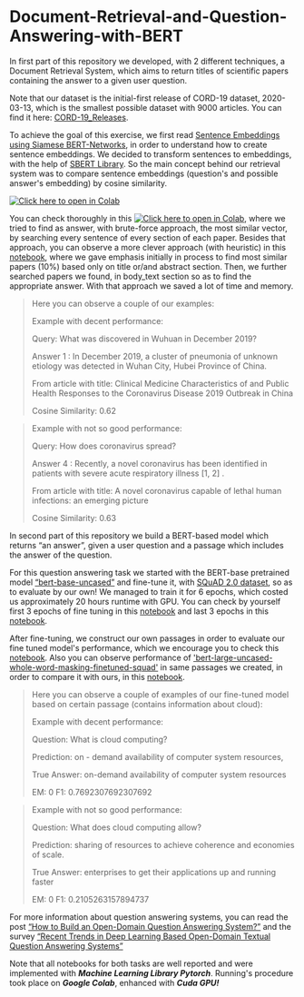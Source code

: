 # Document-Retrieval-and-Question-Answering-with-BERT

In first part of this repository we developed, with 2 different techniques, a Document Retrieval System, which aims to return titles of scientific
papers containing the answer to a given user question. 

Note that our dataset is the initial-first release of CORD-19 dataset, 2020-03-13, which is the smallest possible dataset with 9000 articles. 
You can find it here: [CORD-19_Releases](https://ai2-semanticscholar-cord-19.s3-us-west-2.amazonaws.com/historical_releases.html).

To achieve the goal of this exercise, we first read [Sentence Embeddings using Siamese BERT-Networks](https://arxiv.org/pdf/1908.10084.pdf), in order to understand how to create sentence embeddings. We decided to transform sentences to embeddings, with the help of [SBERT Library](https://www.sbert.net/). So the main concept behind our retrieval system was to compare sentence embeddings (question's and possible answer's embedding) by cosine similarity. 

[![Click here to open in Colab](https://colab.research.google.com/assets/colab-badge.svg)](https://colab.research.google.com/github.com/spympr/Document-Retrieval-and-Question-Answering-with-BERT/blob/main/Document_Retrieval_System/Document_Retrieval_with_BF.ipynb)

You can check thoroughly in this [![Click here to open in Colab](https://colab.research.google.com/assets/colab-badge.svg)](https://colab.research.google.com/github.com/spympr/Document-Retrieval-and-Question-Answering-with-BERT/blob/main/Document_Retrieval_System/Document_Retrieval_with_BF.ipynb), where we tried to find as answer, with brute-force approach, the most similar vector, by searching every sentence of every section of each paper. Besides that approach, you can observe a more clever approach (with heuristic) in this 
[notebook](https://github.com/spympr/Document-Retrieval-and-Question-Answering-with-BERT/blob/main/Document_Retrieval_System/Document_Retrieval_with_Heuristic.ipynb), where we gave emphasis initially in process to find most similar papers (10%) based only on title or/and abstract section. Then, we further searched papers we found, in body_text section so as to find the appropriate answer. With that approach we saved a lot of time and memory. 

> Here you can observe a couple of our examples:
>
> Example with decent performance:
> 
> Query: What was discovered in Wuhuan in December 2019? 
>
> Answer 1 : In December 2019, a cluster of pneumonia of unknown etiology was detected in Wuhan City, Hubei Province of China.
>
> From article with title: Clinical Medicine Characteristics of and Public Health Responses to the Coronavirus Disease 2019 Outbreak in China 
> 
> Cosine Similarity: 0.62 


> Example with not so good performance:
> 
> Query: How does coronavirus spread?  
>
> Answer 4 : Recently, a novel coronavirus has been identified in patients with severe acute respiratory illness [1, 2] .
>
> From article with title: A novel coronavirus capable of lethal human infections: an emerging picture 
> 
> Cosine Similarity: 0.63

In second part of this repository we build a BERT-based model which returns “an answer”, given a user question and a passage which includes the answer of the question. 

For this question answering task we started with the BERT-base pretrained model [“bert-base-uncased”](https://huggingface.co/bert-base-uncased) and fine-tune it, with [SQuAD 2.0 dataset](https://rajpurkar.github.io/SQuAD-explorer/), so as to evaluate by our own! We managed to train it for 6 epochs, which costed us approximately 20 hours runtime with GPU. You can check by yourself first 3 epochs of fine tuning in this [notebook](https://github.com/spympr/Document-Retrieval-and-Question-Answering-with-BERT/blob/main/Question_Answering/BertFineTuning_1-3.ipynb) and last 3 epochs in this [notebook](https://github.com/spympr/Document-Retrieval-and-Question-Answering-with-BERT/blob/main/Question_Answering/BertFineTuning_4-6.ipynb).

After fine-tuning, we construct our own passages in order to evaluate our fine tuned model's performance, which we encourage you to check this [notebook](https://github.com/spympr/Document-Retrieval-and-Question-Answering-with-BERT/blob/main/Question_Answering/BertEvaluation.ipynb). Also you can observe performance of ['bert-large-uncased-whole-word-masking-finetuned-squad'](https://huggingface.co/bert-large-uncased-whole-word-masking-finetuned-squad) in same passages we created, in order to compare it with ours, in this [notebook](https://github.com/spympr/Document-Retrieval-and-Question-Answering-with-BERT/blob/main/Question_Answering/CompareWithBertFineTunedSQuAD.ipynb).

> Here you can observe a couple of examples of our fine-tuned model based on certain passage (contains information about cloud):
>
> Example with decent performance:
>
> Question: What is cloud computing?
>
> Prediction: on - demand availability of computer system resources,
> 
> True Answer: on-demand availability of computer system resources
>
> EM: 0 	 F1: 0.7692307692307692

> Example with not so good performance:
> 
> Question: What does cloud computing allow?
>
> Prediction: sharing of resources to achieve coherence and economies of scale.
> 
> True Answer: enterprises to get their applications up and running faster
> 
> EM: 0 	 F1: 0.2105263157894737

For more information about question answering systems, you can read the post [“How to Build an Open-Domain Question Answering System?”](https://lilianweng.github.io/lil-log/2020/10/29/open-domain-question-answering.html) and the survey [“Recent Trends in Deep Learning Based Open-Domain Textual Question Answering Systems”](https://ieeexplore.ieee.org/stamp/stamp.jsp?tp=&arnumber=9072442)

Note that all notebooks for both tasks are well reported and were implemented with ***Machine Learning Library Pytorch***. Running's procedure took place on ***Google Colab***, enhanced with ***Cuda GPU!***

